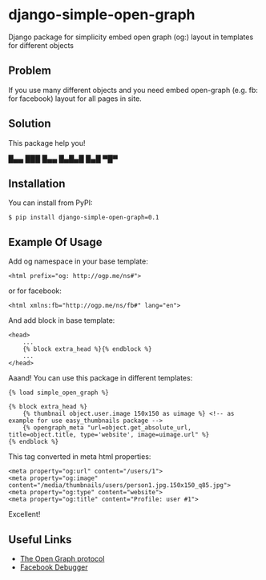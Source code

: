 django-simple-open-graph
========================

Django package for simplicity embed open graph (og:) layout in templates for different objects


Problem
-------

If you use many different objects and you need embed open-graph (e.g. fb: for facebook) layout for all pages in site.


Solution
--------

This package help you!
﻿

█▄▄ ███ █▄▄ █▄█▄█ █▄█ ▀█▀


Installation
------------

You can install from PyPI:

    $ pip install django-simple-open-graph=0.1


Example Of Usage
----------------

Add og namespace in your base template:

    <html prefix="og: http://ogp.me/ns#">

or for facebook:

    <html xmlns:fb="http://ogp.me/ns/fb#" lang="en">

And add block in base template:

    <head>
        ...
        {% block extra_head %}{% endblock %}
        ...
    </head>

Aaand! You can use this package in different templates:

    {% load simple_open_graph %}

    {% block extra_head %}
        {% thumbnail object.user.image 150x150 as uimage %} <!-- as example for use easy_thumbnails package -->
        {% opengraph_meta "url=object.get_absolute_url, title=object.title, type='website', image=uimage.url" %}
    {% endblock %}

This tag converted in meta html properties:

    <meta property="og:url" content="/users/1">
    <meta property="og:image" content="/media/thumbnails/users/person1.jpg.150x150_q85.jpg">
    <meta property="og:type" content="website">
    <meta property="og:title" content="Profile: user #1">

Excellent!


Useful Links
------------

* [The Open Graph protocol](http://ogp.me/)
* [Facebook Debugger](http://developers.facebook.com/tools/debug)
